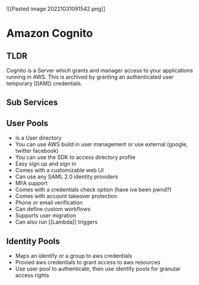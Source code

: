 ![[Pasted image 20221031091542.png]]
# Amazon Cognito

## TLDR
Cognito is a Server which grants and manager access to your applications running in AWS. This is archived by granting an authenticated user temporary [[IAM]] credentials.

## Sub Services

## User Pools
- Is a User directory
- You can use AWS build in user management or use external (google, twitter facebook)
- You can use the SDK to access directory profile
- Easy sign up and sign in
- Comes with a customizable web UI
- Can use any SAML 2.0 identity providers
- MFA support
- Comes with a credentials check option (have ive been pwnd?)
- Comes with account takeover protection
- Phone or email verification
- Can define custom workflows
- Supports user migration
- Can also run [[Lambda]] triggers

## Identity Pools
- Maps an identify or a group to aws credentials
- Provied aws credentials to grant access to aws resources
- Use user pool to authenticate, then use identify pools for granular access rights
